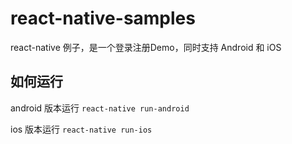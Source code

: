 # react-native-samples
react-native 例子，是一个登录注册Demo，同时支持 Android 和 iOS

## 如何运行

android 版本运行 `react-native run-android`

ios 版本运行 `react-native run-ios`
